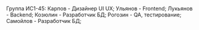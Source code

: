 Группа ИС1-45: Карпов - Дизайнер UI UX; Ульянов - Frontend; Лукьянов - Backend; Козюлин - Разработчик БД; Рогозин - QA, тестирование; Самойлов - Разработчик БД;